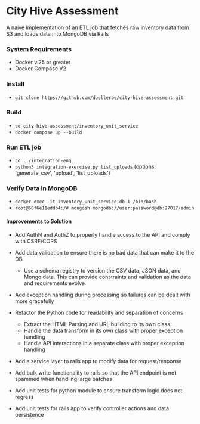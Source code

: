 # City Hive Assessment

A naive implementation of an ETL job that fetches raw inventory data from S3 and loads data into MongoDB via Rails

### System Requirements
* Docker v.25 or greater
* Docker Compose V2

### Install
* `git clone https://github.com/doellerbe/city-hive-assessment.git`

### Build
* `cd city-hive-assessment/inventory_unit_service`
* `docker compose up --build`

### Run ETL job
* `cd ../integration-eng`
* `python3 integration-exercise.py list_uploads` (options: 'generate_csv', 'upload', 'list_uploads')

### Verify Data in MongoDB
* `docker exec -it inventory_unit_service-db-1 /bin/bash`
* `root@68f6e11eddb4:/# mongosh mongodb://user:password@db:27017/admin`

#### Improvements to Solution
- Add AuthN and AuthZ to properly handle access to the API and comply with CSRF/CORS
- Add data validation to ensure there is no bad data that can make it to the DB
  - Use a schema registry to version the CSV data, JSON data, and Mongo data. This can provide constraints and validation as the data and requirements evolve
- Add exception handling during processing so failures can be dealt with more gracefully
- Refactor the Python code for readability and separation of concerns
  - Extract the HTML Parsing and URL building to its own class
  - Handle the data transform in its own class with proper exception handling
  - Handle API interactions in a separate class with proper exception handling

- Add a service layer to rails app to modify data for request/response
- Add bulk write functionality to rails so that the API endpoint is not spammed when handling large batches
- Add unit tests for python module to ensure transform logic does not regress
- Add unit tests for rails app to verify controller actions and data persistence
